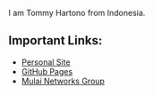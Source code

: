 I am Tommy Hartono from Indonesia.

## Important Links:

- [Personal Site](https://tommyhartono.com)
- [GitHub Pages](https://tommyhartono.github.io)
- [Mulai Networks Group](https://mulai.org/)